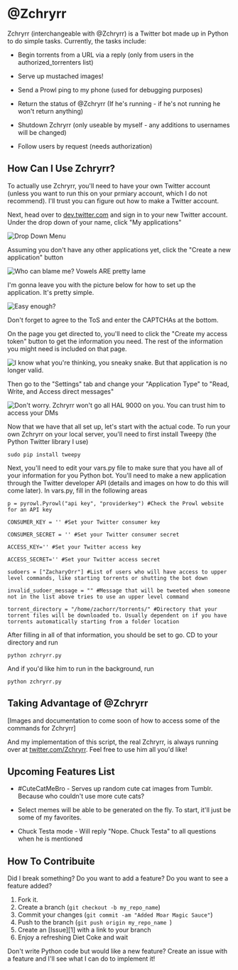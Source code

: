 @Zchryrr
================================

Zchryrr (interchangeable with @Zchryrr) is a Twitter bot made up in Python to do simple tasks. Currently, the tasks include:

* Begin torrents from a URL via a reply (only from users in the authorized_torrenters list)

* Serve up mustached images!

* Send a Prowl ping to my phone (used for debugging purposes)

* Return the status of @Zchryrr (If he's running - if he's not running he won't return anything)

* Shutdown Zchryrr (only useable by myself - any additions to usernames will be changed)

* Follow users by request (needs authorization)

How Can I Use Zchryrr?
--------------------------------

To actually use Zchryrr, you'll need to have your own Twitter account (unless you want to run this on your prmiary account, which I do not recommend). I'll trust you can figure out how to make a Twitter account.

Next, head over to [dev.twitter.com](http://www.dev.twitter.com/) and sign in to your new Twitter account. Under the drop down of your name, click "My applications"

![Drop Down Menu](http://zachorr.com/zchryrrpics/0.png)

Assuming you don't have any other applications yet, click the "Create a new application" button

![Who can blame me? Vowels ARE pretty lame](http://zachorr.com/zchryrrpics/1.png)

I'm gonna leave you with the picture below for how to set up the application. It's pretty simple.

![Easy enough?](http://zachorr.com/zchryrrpics/2.png)

Don't forget to agree to the ToS and enter the CAPTCHAs at the bottom. 

On the page you get directed to, you'll need to click the "Create my access token" button to get the information you need. The rest of the information you might need is included on that page.

![I know what you're thinking, you sneaky snake. But that application is no longer valid.](http://zachorr.com/zchryrrpics/3.png)

Then go to the "Settings" tab and change your "Application Type" to "Read, Write, and Access direct messages"

![Don't worry. Zchryrr won't go all HAL 9000 on you. You can trust him to access your DMs](http://zachorr.com/zchryrrpics/4.png)

Now that we have that all set up, let's start with the actual code. To run your own Zchryrr on your local server, you'll need to first install Tweepy (the Python Twitter library I use)

	sudo pip install tweepy
	
Next, you'll need to edit your vars.py file to make sure that you have all of your information for you Python bot. You'll need to make a new application through the Twitter developer API (details and images on how to do this will come later). In vars.py, fill in the following areas

	p = pyrowl.Pyrowl("api key", "providerkey") #Check the Prowl website for an API key
	
	CONSUMER_KEY = '' #Set your Twitter consumer key
	
	CONSUMER_SECRET = '' #Set your Twitter consumer secret
	
	ACCESS_KEY='' #Set your Twitter access key
	
	ACCESS_SECRET='' #Set your Twitter access secret
	
	sudoers = ["ZacharyOrr"] #List of users who will have access to upper level commands, like starting torrents or shutting the bot down
	
	invalid_sudoer_message = "" #Message that will be tweeted when someone not in the list above tries to use an upper level command
	
	torrent_directory = "/home/zachorr/torrents/" #Directory that your torrent files will be downloaded to. Usually dependent on if you have torrents automatically starting from a folder location
	
After filling in all of that information, you should be set to go. CD to your directory and run
	
	python zchryrr.py

And if you'd like him to run in the background, run

	python zchryrr.py

Taking Advantage of @Zchryrr
--------------------------------

[Images and documentation to come soon of how to access some of the commands for Zchryrr]

And my implementation of this script, the real Zchryrr, is always running over at [twitter.com/Zchryrr](http://www.twitter.com/Zchryrr). Feel free to use him all you'd like!

Upcoming Features List
--------------------------------

* \#CuteCatMeBro - Serves up random cute cat images from Tumblr. Because who couldn't use more cute cats?

* Select memes will be able to be generated on the fly. To start, it'll just be some of my favorites.

* Chuck Testa mode - Will reply "Nope. Chuck Testa" to all questions when he is mentioned

How To Contribuite
--------------------------------

Did I break something? Do you want to add a feature? Do you want to see a feature added?

1. Fork it.
2. Create a branch (`git checkout -b my_repo_name`)
3. Commit your changes (`git commit -am "Added Moar Magic Sauce"`)
4. Push to the branch (`git push origin my_repo_name `)
5. Create an [Issue][1] with a link to your branch
6. Enjoy a refreshing Diet Coke and wait

Don't write Python code but would like a new feature? Create an issue with a feature and I'll see what I can do to implement it!
